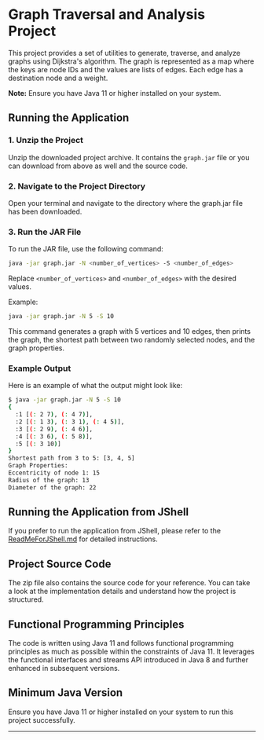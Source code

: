 # Graph Traversal and Analysis Project

This project provides a set of utilities to generate, traverse, and analyze graphs using Dijkstra's algorithm. The graph is represented as a map where the keys are node IDs and the values are lists of edges. Each edge has a destination node and a weight.

**Note:** Ensure you have Java 11 or higher installed on your system.

## Running the Application

### 1. Unzip the Project
Unzip the downloaded project archive. It contains the `graph.jar` file or you can download from above as well and the source code.

### 2. Navigate to the Project Directory
Open your terminal and navigate to the directory where the graph.jar file has been downloaded.

### 3. Run the JAR File
To run the JAR file, use the following command:

```sh
java -jar graph.jar -N <number_of_vertices> -S <number_of_edges>
```

Replace `<number_of_vertices>` and `<number_of_edges>` with the desired values.

Example:

```sh
java -jar graph.jar -N 5 -S 10
```

This command generates a graph with 5 vertices and 10 edges, then prints the graph, the shortest path between two randomly selected nodes, and the graph properties.

### Example Output

Here is an example of what the output might look like:

```sh
$ java -jar graph.jar -N 5 -S 10
{
  :1 [(: 2 7), (: 4 7)],
  :2 [(: 1 3), (: 3 1), (: 4 5)],
  :3 [(: 2 9), (: 4 6)],
  :4 [(: 3 6), (: 5 8)],
  :5 [(: 3 10)]
}
Shortest path from 3 to 5: [3, 4, 5]
Graph Properties:
Eccentricity of node 1: 15
Radius of the graph: 13
Diameter of the graph: 22
```

## Running the Application from JShell

If you prefer to run the application from JShell, please refer to the [ReadMeForJShell.md](ReadMeForJShell.md) for detailed instructions.

## Project Source Code

The zip file also contains the source code for your reference. You can take a look at the implementation details and understand how the project is structured.

## Functional Programming Principles

The code is written using Java 11 and follows functional programming principles as much as possible within the constraints of Java 11. It leverages the functional interfaces and streams API introduced in Java 8 and further enhanced in subsequent versions.

## Minimum Java Version

Ensure you have Java 11 or higher installed on your system to run this project successfully.

---

